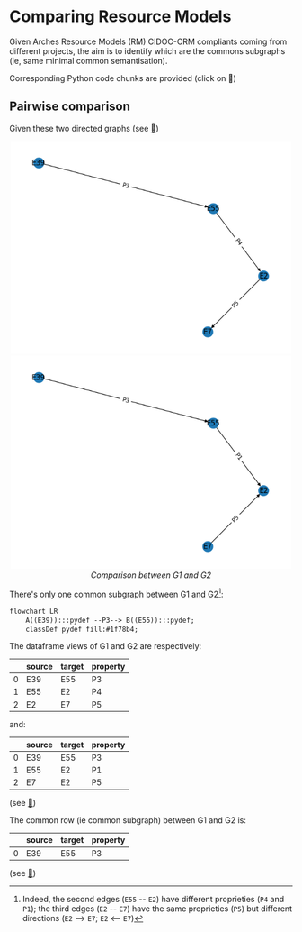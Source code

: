 # Comparing Resource Models

Given Arches Resource Models (RM) CIDOC-CRM compliants coming from different projects, the aim is to identify which are the commons subgraphs (ie, same minimal common semantisation).

Corresponding Python code chunks are provided (click on 🐍)

## Pairwise comparison

Given these two directed graphs (see [🐍](https://github.com/achp-project/cultural-heritage/blob/7329f1e970a9e5ab3f217961e47bb743fe56d2dc/test-projects/ged_example_2.py#L7C1-L45))

<p align="center">
  <img alt="img-name" src="../www/rm-compar-g1.png" width="500">
  <img alt="img-name" src="../www/rm-compar-g2.png" width="500">
  <br>
    <em>Comparison between G1 and G2</em>
</p>

There's only one common subgraph between G1 and G2[^1]:

```mermaid
flowchart LR
    A((E39)):::pydef --P3--> B((E55)):::pydef;
	classDef pydef fill:#1f78b4;
```

The dataframe views of G1 and G2 are respectively:

|    | source   | target   | property   |
|---:|:---------|:---------|:-----------|
|  0 | E39      | E55      | P3         |
|  1 | E55      | E2       | P4         |
|  2 | E2       | E7       | P5         |

and:

|    | source   | target   | property   |
|---:|:---------|:---------|:-----------|
|  0 | E39      | E55      | P3         |
|  1 | E55      | E2       | P1         |
|  2 | E7       | E2       | P5         |

(see [🐍](https://github.com/achp-project/cultural-heritage/blob/7329f1e970a9e5ab3f217961e47bb743fe56d2dc/test-projects/ged_example_2.py#L47-L78
))

The common row (ie common subgraph) between G1 and G2 is:

|    | source   | target   | property   |
|---:|:---------|:---------|:-----------|
|  0 | E39      | E55      | P3         |

(see [🐍](https://github.com/achp-project/cultural-heritage/blob/7329f1e970a9e5ab3f217961e47bb743fe56d2dc/test-projects/ged_example_2.py#L81-L87
))


[^1]: Indeed, the second edges (`E55` -- `E2`) have different proprieties (`P4` and `P1`); the third edges (`E2` -- `E7`) have the same proprieties (`P5`) but different directions (`E2` --> `E7`; `E2` <-- `E7`)